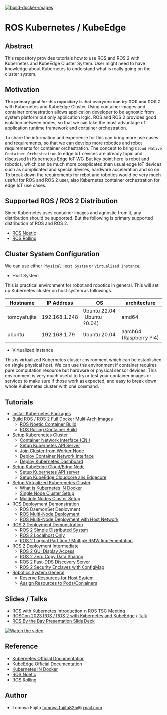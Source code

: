 [![build-docker-images](https://github.com/fujitatomoya/ros_k8s/actions/workflows/build-docker-images.yml/badge.svg)](https://github.com/fujitatomoya/ros_k8s/actions/workflows/build-docker-images.yml)

# ROS Kubernetes / KubeEdge

## Abstract

This repository provides tutorials how to use ROS and ROS 2 with Kubernetes and KubeEdge Cluster System.
User might need to have knowledge about Kubernetes to understand what is really going on the cluster system.

## Motivation

The primary goal for this repository is that everyone can try ROS and ROS 2 with Kubernetes and KubeEdge Cluster.
Using container images and container orchestration allows application developer to be agnostic from system platform but only application logic.
ROS and ROS 2 provides good isolation between nodes, so that we can take the most advantage of application runtime framework and container orchestration.

To share the information and experience for this can bring more use cases and requirements, so that we can develop more robotics and robot requirements for container orchestration.
The concept to bring `Cloud Native Container Orchestration` to edge IoT devices are already topic and discussed in Kubernetes Edge IoT WG.
But key point here is robot and robotics, which can be much more complicated than usual edge IoT devices such as complicated and special devices, hardware acceleration and so on.
To break down the requirements for robot and robotics would be very much useful for ROS and ROS 2 user, also Kubernetes container orchestration for edge IoT use cases.

## Supported ROS / ROS 2 Distribution

Since Kubernetes uses container images and agnostic from it, any distribution should be supported.
But the following is primary supported distribution of ROS and ROS 2.

- [ROS Noetic](http://wiki.ros.org/noetic)
- [ROS Rolling](https://docs.ros.org/en/rolling/)

## Cluster System Configuration

We can use either `Physical Host System` or `Virtualized Instance`.

- Host System

This is practical environment for robot and robotics in general.
This will set up Kubernetes cluster on host system as followings.

| Hostname | IP Address | OS | architecture |
| --- | --- | --- | --- |
| tomoyafujita | 192.168.1.248 | Ubuntu 22.04 (Ubuntu 20.04) | amd64 |
| ubuntu | 192.168.1.79 | Ubuntu 20.04 | aarch64 (Raspberry Pi4) |

- Virtualized Instance

This is virtualized Kubernetes cluster environment which can be established on single physical host.
We can use this environment if container requires pure computation resource but hardware or physical sensor devices.
This environment is very much useful to try or test your container images or services to make sure if those work as expected, and easy to break down whole Kubernetes cluster with one command.

## Tutorials

- [Install Kubernetes Packages](./docs/Install_Kubernetes_Packages.md)
- [Build ROS / ROS 2 Full Docker Multi-Arch Images](./docs/Build_Docker_Images.md)
  - [ROS Noetic Container Build](./docs//Build_Docker_Images.md#ros-noetic)
  - [ROS Rolling Container Build](./docs//Build_Docker_Images.md#ros-rolling)
- [Setup Kuberenetes Cluster](./docs/Setup_Kubernetes_Cluster.md)
  - [Container Network Interface (CNI)](./docs/Setup_Kubernetes_Cluster.md#container-network-interface-cni)
  - [Setup Kubernetes API Server](./docs/Setup_Kubernetes_Cluster.md#setup-kubernetes-api-server)
  - [Join Cluster from Worker Node](./docs/Setup_Kubernetes_Cluster.md#join-the-cluster)
  - [Deploy Container Network Interface](./docs/Setup_Kubernetes_Cluster.md#deploy-cni-plugin)
  - [Deploy Kubernetes Dashboard](./docs/Setup_Kubernetes_Cluster.md#kubernetes-dashboard)
- [Setup KubeEdge Cloud/Edge Node](./docs/Setup_KubeEdge.md)
  - [Setup Kubernetes API server](./docs/Setup_KubeEdge.md#setup-kubernetes-api-server)
  - [Setup KubeEdge Cloudcore and Edgecore](./docs/Setup_KubeEdge.md#setup-kubeedge)
- [Setup Virtualized Kuberenetes Cluster](./docs/Setup_Virtualized_Cluster.md)
  - [What is Kubernetes IN Docker](./docs/Setup_Virtualized_Cluster.md#kubernetes-in-docker)
  - [Single Node Cluster Setup](./docs/Setup_Virtualized_Cluster.md#single-node-cluster-setup)
  - [Multiple Nodes Cluster Setup](./docs/Setup_Virtualized_Cluster.md#multiple-node-cluster-setup)
- [ROS Deployment Demonstration](./docs/ROS_Deployment_Demonstration.md)
  - [ROS DaemonSet Deployment](./docs/ROS_Deployment_Demonstration.md#ros-daemonset-deployment-with-cni)
  - [ROS Multi-Node Deployment](./docs/ROS_Deployment_Demonstration.md#ros-multi-node-deployment-with-cni)
  - [ROS Multi-Node Deployment with Host Network](./docs/ROS_Deployment_Demonstration.md#ros-multi-node-deployment-with-host-network)
- [ROS 2 Deployment Demonstration](./docs/ROS2_Deployment_Demonstration.md)
  - [ROS 2 Simple Distributed System](./docs/ROS2_Deployment_Demonstration.md#ros-2-simple-distributed-system)
  - [ROS 2 Localhost Only](./docs/ROS2_Deployment_Demonstration.md#ros-2-localhost-only)
  - [ROS 2 Logical Partition / Multiple RMW Implementation](./docs/ROS2_Deployment_Demonstration.md#ros-2-logical-partition--multiple-rmw-implementation)
- [ROS 2 Deployment Intermediate](./docs/ROS2_Deployment_Intermediate.md)
  - [ROS 2 GUI Display Access](./docs/ROS2_Deployment_Intermediate.md#ros-2-gui-display-access)
  - [ROS 2 Zero Copy Data Sharing](./docs/ROS2_Deployment_Intermediate.md#ros-2-zero-copy-data-sharing)
  - [ROS 2 Fast-DDS Discovery Server](./docs/ROS2_Deployment_Intermediate.md#ros-2-fast-dds-discovery-server)
  - [ROS 2 Security Enclaves with ConfigMap](./docs/ROS2_Deployment_Intermediate.md#ros-2-security-enclaves-with-configmap)
- [Robotics System General](./docs/Robotics_System_General.md)
  - [Reserve Resources for Host System](./docs/Robotics_System_General.md#reserve-resources-for-host-system)
  - [Assign Resources to Pods/Containers](./docs/Robotics_System_General.md#assign-resources-to-podscontainers)

## Slides / Talks

- [ROS with Kubernetes Introduction in ROS TSC Meeting](https://www.slideshare.net/FujitaTomoya/rostscrosk8s20230309pdf)
- [ROSCon 2023 ROS / ROS 2 with Kubernetes and KubeEdge](https://roscon.ros.org/2023/talks/ROS_with_KubernetesKubeEdge.pdf) / [Talk](https://vimeo.com/879001688/33b2495a49)
- [ROS By the Bay Presentation Slide Deck](https://raw.githack.com/fujitatomoya/ros_k8s/master/presentation/ROS-By-the-Bay_20231214.html)

[![Watch the video](https://img.youtube.com/vi/Amxsy5A2NWE/maxresdefault.jpg)](https://www.youtube.com/watch?v=Amxsy5A2NWE)

## Reference

- [Kubernetes Official Documentation](https://kubernetes.io/docs/home/)
- [KubeEdge Official Documentation](https://kubeedge.io/docs/welcome/getting-started)
- [Kubernetes IN Docker](https://kind.sigs.k8s.io/)
- [ROS Noetic](http://wiki.ros.org/noetic)
- [ROS Rolling](https://docs.ros.org/en/rolling/)

## Author

- Tomoya Fujita <tomoya.fujita825@gmail.com>
